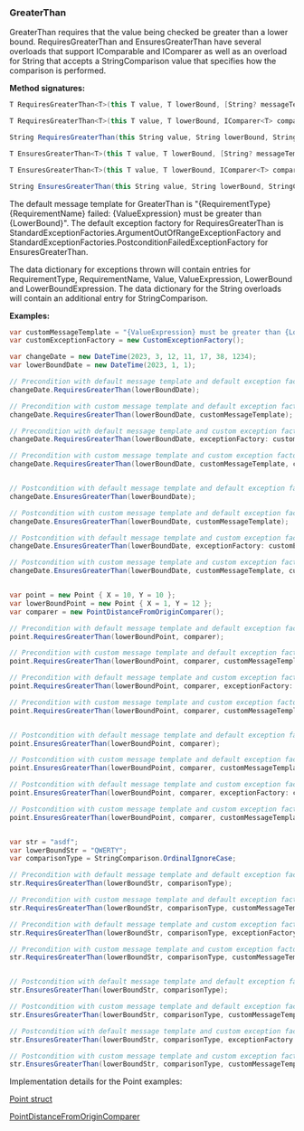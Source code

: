 ### GreaterThan

GreaterThan requires that the value being checked be greater than a lower bound. 
RequiresGreaterThan and EnsuresGreaterThan have several overloads that support 
IComparable<T> and IComparer<T> as well as an overload for String that accepts a 
StringComparison value that specifies how the comparison is performed.

**Method signatures:**
```C#
T RequiresGreaterThan<T>(this T value, T lowerBound, [String? messageTemplate = null], [IExceptionFactory? exceptionFactory = null], [String? valueExpression = null], [String? lowerBoundExpression = null]) where T : IComparable<T>

T RequiresGreaterThan<T>(this T value, T lowerBound, IComparer<T> comparer, [String? messageTemplate = null], [IExceptionFactory? exceptionFactory = null], [String? valueExpression = null], [String? lowerBoundExpression = null])

String RequiresGreaterThan(this String value, String lowerBound, StringComparison comparisonType, [String? messageTemplate = null], [IExceptionFactory? exceptionFactory = null], [String? valueExpression = null], [String? lowerBoundExpression = null])

T EnsuresGreaterThan<T>(this T value, T lowerBound, [String? messageTemplate = null], [IExceptionFactory? exceptionFactory = null], [String? valueExpression = null], [String? lowerBoundExpression = null]) where T : IComparable<T>

T EnsuresGreaterThan<T>(this T value, T lowerBound, IComparer<T> comparer, [String? messageTemplate = null], [IExceptionFactory? exceptionFactory = null], [String? valueExpression = null], [String? lowerBoundExpression = null])

String EnsuresGreaterThan(this String value, String lowerBound, StringComparison comparisonType, [String? messageTemplate = null], [IExceptionFactory? exceptionFactory = null], [String? valueExpression = null], [String? lowerBoundExpression = null])
```

The default message template for GreaterThan is "{RequirementType} {RequirementName} failed: {ValueExpression} must be greater than {LowerBound}".
The default exception factory for RequiresGreaterThan is StandardExceptionFactories.ArgumentOutOfRangeExceptionFactory
and StandardExceptionFactories.PostconditionFailedExceptionFactory for 
EnsuresGreaterThan.

The data dictionary for exceptions thrown will contain entries for RequirementType,
RequirementName, Value, ValueExpression, LowerBound and LowerBoundExpression. The 
data dictionary for the String overloads will contain an additional entry for 
StringComparison.

**Examples:**
```C#
var customMessageTemplate = "{ValueExpression} must be greater than {LowerBound}";
var customExceptionFactory = new CustomExceptionFactory();

var changeDate = new DateTime(2023, 3, 12, 11, 17, 38, 1234);
var lowerBoundDate = new DateTime(2023, 1, 1);

// Precondition with default message template and default exception factory.
changeDate.RequiresGreaterThan(lowerBoundDate);

// Precondition with custom message template and default exception factory.
changeDate.RequiresGreaterThan(lowerBoundDate, customMessageTemplate);

// Precondition with default message template and custom exception factory.
changeDate.RequiresGreaterThan(lowerBoundDate, exceptionFactory: customExceptionFactory);

// Precondition with custom message template and custom exception factory.
changeDate.RequiresGreaterThan(lowerBoundDate, customMessageTemplate, customExceptionFactory);


// Postcondition with default message template and default exception factory.
changeDate.EnsuresGreaterThan(lowerBoundDate);

// Postcondition with custom message template and default exception factory.
changeDate.EnsuresGreaterThan(lowerBoundDate, customMessageTemplate);

// Postcondition with default message template and custom exception factory.
changeDate.EnsuresGreaterThan(lowerBoundDate, exceptionFactory: customExceptionFactory);

// Postcondition with custom message template and custom exception factory.
changeDate.EnsuresGreaterThan(lowerBoundDate, customMessageTemplate, customExceptionFactory);


var point = new Point { X = 10, Y = 10 };
var lowerBoundPoint = new Point { X = 1, Y = 12 };
var comparer = new PointDistanceFromOriginComparer();

// Precondition with default message template and default exception factory.
point.RequiresGreaterThan(lowerBoundPoint, comparer);

// Precondition with custom message template and default exception factory.
point.RequiresGreaterThan(lowerBoundPoint, comparer, customMessageTemplate);

// Precondition with default message template and custom exception factory.
point.RequiresGreaterThan(lowerBoundPoint, comparer, exceptionFactory: customExceptionFactory);

// Precondition with custom message template and custom exception factory.
point.RequiresGreaterThan(lowerBoundPoint, comparer, customMessageTemplate, customExceptionFactory);


// Postcondition with default message template and default exception factory.
point.EnsuresGreaterThan(lowerBoundPoint, comparer);

// Postcondition with custom message template and default exception factory.
point.EnsuresGreaterThan(lowerBoundPoint, comparer, customMessageTemplate);

// Postcondition with default message template and custom exception factory.
point.EnsuresGreaterThan(lowerBoundPoint, comparer, exceptionFactory: customExceptionFactory);

// Postcondition with custom message template and custom exception factory.
point.EnsuresGreaterThan(lowerBoundPoint, comparer, customMessageTemplate, customExceptionFactory);


var str = "asdf";
var lowerBoundStr = "QWERTY";
var comparisonType = StringComparison.OrdinalIgnoreCase;

// Precondition with default message template and default exception factory.
str.RequiresGreaterThan(lowerBoundStr, comparisonType);

// Precondition with custom message template and default exception factory.
str.RequiresGreaterThan(lowerBoundStr, comparisonType, customMessageTemplate);

// Precondition with default message template and custom exception factory.
str.RequiresGreaterThan(lowerBoundStr, comparisonType, exceptionFactory: customExceptionFactory);

// Precondition with custom message template and custom exception factory.
str.RequiresGreaterThan(lowerBoundStr, comparisonType, customMessageTemplate, customExceptionFactory);


// Postcondition with default message template and default exception factory.
str.EnsuresGreaterThan(lowerBoundStr, comparisonType);

// Postcondition with custom message template and default exception factory.
str.EnsuresGreaterThan(lowerBoundStr, comparisonType, customMessageTemplate);

// Postcondition with default message template and custom exception factory.
str.EnsuresGreaterThan(lowerBoundStr, comparisonType, exceptionFactory: customExceptionFactory);

// Postcondition with custom message template and custom exception factory.
str.EnsuresGreaterThan(lowerBoundStr, comparisonType, customMessageTemplate, customExceptionFactory);
```

Implementation details for the Point examples:

[Point struct](/DbC.Net.TestAndExampleResources/Point.cs)

[PointDistanceFromOriginComparer](/DbC.Net.TestAndExampleResources/PointDistanceFromOriginComparer.cs)
